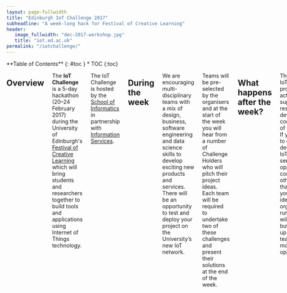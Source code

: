 ```yaml
---
layout: page-fullwidth
title: "Edinburgh IoT Challenge 2017"
subheadline: "A week-long hack for Festival of Creative Learning"
header:
   image_fullwidth: "dec-2017-workshop.jpg"
   title: "iot.ed.ac.uk"
permalink: "/iotchallenge/"
---
```

<div class="row">
<div class="medium-4 medium-push-8 columns" markdown="1">
<div class="panel radius" markdown="1">
**Table of Contents**
{: #toc }
*  TOC
{:toc}
</div>
</div><!-- /.medium-4.columns -->

<div class="medium-8 medium-pull-4 columns" markdown="1">

## Overview

The **IoT Challenge** is a 5-day hackathon (20&ndash;24 February 2017) during the University of Edinburgh's [Festival of Creative Learning](http://www.festivalofcreativelearning.ed.ac.uk) which will bring students and researchers together to build tools and applications using Internet of Things technology.

The IoT Challenge is hosted by the [School of Informatics](http://www.ed.ac.uk/schools-departments/informatics/) in partnership with [Information Services](http://www.ed.ac.uk/information-services).


## During the week
We are encouraging multi-disciplinary teams with a mix of design, business, software engineering and data science skills to develop exciting new products and services. There will be an opportunity to test and deploy your project on the University’s new IoT network.

Teams will be pre-selected by the organisers and at the start of the week you will hear from a number of Challenge Holders who will pitch their project ideas. Each team will be required to undertake two of these challenges and present their solutions at the end of the week.

## What happens after the week?

There are many IoT related programs and activities to help support the research, development and commercialization of IoT platforms. If you would like to continue developing your IoT product or service, there are opportunities to connect into other initiatives that could allow you to take your idea forward. The organisers running the event will support you, but ultimately it is up to you and/or team to make the most of these opportunities.

## Sponsors and Challenges

We are grateful to our sponsors for providing financial support, challenges and prizes.

<div class="t20">
    <ul class="clearing-thumbs small-block-grid-3" data-clearing>   
        <li><a href="https://www.pycom.io/"><img src="{{ site.urlimg }}/pycom-logo.png"></a></li>
        <li><a href="http://www.edinburgh.gov.uk/"><img src="{{ site.urlimg }}/edinburgh-city-council.png"></a></li>
        <li><a href="http://www.ed.ac.uk/information-services/"><img src="{{ site.urlimg }}/is-logo.png"></a></li>     
    </ul>

    <ul class="clearing-thumbs small-block-grid-2">   
        <li><a href="http://www.sciencefestival.co.uk/"><img style="padding: 0px 10px 5px 10px;" src="{{ site.urlimg }}/festival.jpg"></a></li>
        <li><a href="http://transportforedinburgh.com/"><img style="padding: 40px 0px 5px 10px;"   src="{{ site.urlimg }}/transportforedinburgh.jpg"></a></li>
    </ul>

</div>

### Challenges

* Transport for Edinburgh: *What are key gaps in data needed to inform transport policy and how could we use IoT to help fill those gaps*?
* The Science Festival: *How can we develop ways of (i) improving the visitor experience in Edinburgh Festivals, and/or (ii) collecting better feedback from visitors about events*?
* Pycom: *What uses of IoT could best enhance the student experience*?
* City of Edinburgh Council: *How can we gain an understanding of mobility (e.g., cars, bikes, pedestrians*) without using mobile tracking techniques?

## Schedule

<table width="100%" cellpadding="10" cellspacing="10" border="0"> 
<tbody>
<tr>
<td style="background-color:#3a5ba8;color:#ffffff;" colspan="2" valign="top" ><b>Monday 20th February </b></td>
<td valign="top" ><b>Location </b></td>
</tr>

<tr>
<td valign="top" ><b>10.00 am </b></td>
<td valign="top" ><b>Introductory briefing to IoT &mdash; </b>Simon Chapple</td>
<td rowspan="8" valign="top" style="background-color:#ffffff;"><b>Meeting Room 6, Floor E, Argyle House, West Port</b></td>
</tr>

<tr>
<td valign="top" ><b>10.30 am </b></td>
<td valign="top" ><b>Presentations from Challenge Holders </b></td>
</tr>

<tr>
<td valign="top" ><b>11.30am </b></td>
<td valign="top" ><b>Team Familiarisation Session </b></td>
</tr>

<tr style="color:#c9205b;">
<td valign="top" ><b>1.00 pm</b></td>
<td valign="top" ><b>Lunch </b></td>
</tr>

<tr>
<td valign="top" ><b>2.00 pm </b></td>
<td valign="top" ><b>Introduction to MicroPython</b> &mdash; Daniel Campora </td>
</tr>

<tr>
<td valign="top" ><b>3.30 pm </b></td>
<td valign="top" ><b>User Centred Design Workshop</b>&mdash;  Ella Tallyn </td>
</tr>

<tr>
<td valign="top" ><b>4.00 pm </b></td>
<td valign="top" >Project Development Time</td>
</tr>

<tr>
<td valign="top" ><b>5.30 pm </b></td>
<td valign="top" >Close </td>
</tr>

<tr >
<td colspan="2" valign="top" style="background-color:#3a5ba8;color:#ffffff;"><b>Tuesday 21st February </b></td>
<td rowspan="7" valign="top" style="background-color:#ffffff;"><b>uCreate Studio (Room 1.12), 1st Floor, Main Library, George Square</b></td>
</tr>

<tr>
<td valign="top" ><b>9.00 am </b></td>
<td valign="top" >Daily Team Stand Up Meeting</td>
</tr>

<tr>
<td valign="top" ><b>9.30 am </b></td>
<td valign="top" ><b>Business Models for IoT</b>&mdash;  Craig Fleming </td>
</tr>

<tr>
<td valign="top" ><b>10.30 am </b></td>
<td valign="top" ><b>Technical Workshop</b>&mdash;  Simon Chapple </td>
</tr>

<tr style="color:#c9205b;">
<td valign="top" ><b>1.00 pm </b></td>
<td valign="top" ><b>Lunch </b></td>
</tr>

<tr>
<td valign="top" ><b>2.00 pm</b></td>
<td valign="top" >Project Development Time </td>
</tr>

<tr>
<td valign="top" ><b>5.30 pm </b></td>
<td valign="top" >uCreate Studio Closes </td>
</tr>

<tr>
<td colspan="2" valign="top" style="background-color:#3a5ba8;color:#ffffff;"><b>Wednesday 22nd February</b></td>
<td rowspan="6" valign="top" style="background-color:#ffffff;"><b>uCreate Studio (Room 1.12), 1st Floor, Main Library, George Square</b></td>
</tr>

<tr>
<td valign="top" ><b>9.00 am</b></td>
<td valign="top" >Daily Team Stand Up Meeting</td>
</tr>

<tr>
<td valign="top" ><b>9.30 am</b></td>
<td valign="top" >Project Development Time</td>
</tr>

<tr style="color:#c9205b;">
<td valign="top" ><b>1.00 pm </b></td>
<td valign="top" ><b>Lunch </b></td>
</tr>

<tr>
<td valign="top" ><b>2.00 pm</b></td>
<td valign="top" >Project Development Time</td>
</tr>

<tr>
<td valign="top" ><b>5.00 pm</b></td>
<td valign="top" ><b>UCreate Studio Closes </b></td>
</tr>

<tr>
<td valign="top" style="color:#c92020;"><b>5.00 pm </b></td>
<td valign="top" style="color:#c92020;"><b>Mid-Point Progress Update &amp; Pizza </b></td>
<td rowspan="2" valign="top" style="background-color:#ffffff;"><b>Mini-Forum 2, Informatics Forum, 10 Crichton Street</b></td>
</tr>

<tr>
<td valign="top" ><b>6.00 pm</b></td>
<td valign="top" >Close </td>
</tr>

<tr>
<td colspan="2" valign="top" style="background-color:#3a5ba8;color:#ffffff;"><b>Thursday 23rd February</b></td>
<td rowspan="9" valign="top" style="background-color:#ffffff;"><b>uCreate Studio (Room 1.12), 1st Floor, Main Library, George Square</b></td>
</tr>

<tr>
<td valign="top" ><b>9.00 am</b></td>
<td valign="top" >Daily Team Stand Up Meeting</td>
</tr>

<tr>
<td valign="top" ><b>9.30 am</b></td>
<td valign="top" >Project Development Time</td>
</tr>

<tr style="color:#c9205b;">
<td valign="top" ><b>1.00 pm </b></td>
<td valign="top" ><b>Lunch </b></td>
</tr>

<tr>
<td valign="top" ><b>2.00 pm </b></td>
<td valign="top" >Project Development Time</td>
</tr>

<tr>
<td valign="top" ><b>5.30 pm </b></td>
<td valign="top" >UCreate Studio Closes </td>
</tr>

<tr>
<td colspan="2" valign="top" style="background-color:#3a5ba8;color:#ffffff;"><b>Friday 24th February </b></td>
</tr>

<tr>
<td valign="top" ><b>9.00 am </b></td>
<td valign="top" >Daily Team Stand Up Meeting </td>
</tr>

<tr>
<td valign="top" ><b>9.30 am </b></td>
<td valign="top" >Project Development Time </td>
</tr>

<tr>
<td valign="top" style="color:#c9205b;"><b>12.00 pm</b></td>
<td valign="top" style="color:#c9205b;"><b>Final Presentation Submission &amp; Lunch</b></td>
<td rowspan="6" valign="top" style="background-color:#ffffff;"><b>G.07, Ground Floor, Informatics Forum, 10 Crichton Street </b></td>
</tr>

<tr>
<td valign="top" ><b>1.00 pm </b></td>
<td valign="top" >Team Presentations &amp; Demos (12 mins per team) </td>
</tr>

<tr>
<td valign="top" ><b>2.30 pm </b></td>
<td valign="top" >Judging </td>
</tr>

<tr style="color:#c92020;">
<td valign="top" ><b>3.30 pm </b></td>
<td valign="top" ><b>Winners Announced &amp; Prize Giving </b></td>
</tr>

<tr>
<td valign="top" ><b>4.15 pm </b></td>
<td valign="top" >Drinks Reception with teams &amp; sponsors</td>
</tr>

<tr>
<td valign="top" ><b>5.30 pm</b></td>
<td valign="top" ><b>End of Week</b></td>
</tr>
</tbody>
</table>

## The Project Teams

### Team **5 Chords**

We have taken on the Science Festival challenge, specifically with the goal of improving user experience and feedback. Using microphones we will track the level of sound that people make during an event to gauge how engaged and excited they are. We are working on how to visualising the sound data in a way that is useful for an event organiser.

<div class="panel">
  <h5>Team Members</h5>
  <ul>
    <li>Aliaksei Laurynovitch (Coordinator)</li>
    <li>Zichen Yin</li>
    <li>Adela Rotar</li>
    <li>Afshi Sabahi Khorashahi</li>
    <li>Dalimel Hajek</li>
    
  </ul>

 <!--  <a class="button small" href="{{ site.baseurl }}/course_docs/1_Meal_Deals.pdf" target="_blank">Project Slides</a> -->

</div>

### Team **Transport for DDNAC**

Our project examines ways that Transport for Edinburgh can more efficiently collect  data about people travelling in the area. We are looking at a variety of different methods of tracking people including using NFC tickets and motion sensors to detect when people enter or exit a public transport vehicle.

<div class="panel">
  <h5>Team Members</h5>
  <ul>
    <li>Agnieszka Wasikowska (Coordinator)</li>
    <li>Nikolay Momchev</li>
    <li>Duncan Guthrie</li>
    <li>Junyi Li</li>
    <li>Cameron MacLeod</li>
    
  </ul>

 <!--  <a class="button small" href="{{ site.baseurl }}/course_docs/1_Meal_Deals.pdf" target="_blank">Project Slides</a> -->

</div>

### Team **Flow**

Our project is using smart IoT route-detection technology to improve commute safety by informing car drivers about the presence of cyclists and pedestrians. The same data can also help with direction prediction and with informing city traffic management systems; for example, about when to change traffic lights when vehicles are queing.

<div class="panel">
  <h5>Team Members</h5>
  <ul>
    <li>Catherine Wang (Coordinator)</li>
    <li>Ondrej Bohdal </li>
    <li>Wojciech Nawrocki</li>
    <li>Daniel Li</li>
    <li>Yining Zhou</li>
    
  </ul>

 <!--  <a class="button small" href="{{ site.baseurl }}/course_docs/1_Meal_Deals.pdf" target="_blank">Project Slides</a> -->

</div>

### Team **Tyr**


Our team is working on two projects. The first is an SMS based systems that allows attendees to submit questions to event organizers and receive responses. The texts are ranked and displayed by importance and filtered for spam or offensive language. An included chatbot completes responses for frequently asked questions. 

The second involves the use of the LoPy to collect anonymous  on movement patterns. Software is being designed to utilize the LoPy’s ability to generate and communicate this data to a server over a long range. A model on the server side has been developed to illustrate usefulness of the dataset by detecting movement patterns.

<div class="panel">
  <h5>Team Members</h5>
  <ul>
    <li>James Guyer (Coordinator)</li>
    <li>Jimhong Lu</li>
    <li>Elliot Gilmour</li>
    <li>Alistair Greaves</li>
    <li>Levi Fussell</li>
    
  </ul>

 <!--  <a class="button small" href="{{ site.baseurl }}/course_docs/1_Meal_Deals.pdf" target="_blank">Project Slides</a> -->

</div>




<!-- 
## Registration

Registration is officially full, but we are maintaing a waitlist in case of cancellations.

<div class="row t30">
        <div class="small-12 text-center columns">
            <a class="button large radius" href="https://www.events.ed.ac.uk/index.cfm?event=book&scheduleId=23205" target="_blank" >
            Get on Waitlist
            </a>
        </div>
</div>  -->

